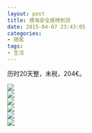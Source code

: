 ```yaml
---
layout: post
title: 德淘安全座椅到货
date: 2015-04-07 23:43:05
categories:
- 随笔
tags:
- 生活
---
```


历时20天整，未税，204€。

![](https://github.com/bh3nvn/bh3nvn.github.io/raw/master/image/2015-04-07-01.jpg)      
![](https://github.com/bh3nvn/bh3nvn.github.io/raw/master/image/2015-04-07-02.jpg)      
![](https://github.com/bh3nvn/bh3nvn.github.io/raw/master/image/2015-04-07-03.jpg)      
![](https://github.com/bh3nvn/bh3nvn.github.io/raw/master/image/2015-04-07-04.jpg)      
![](https://github.com/bh3nvn/bh3nvn.github.io/raw/master/image/2015-04-07-05.jpg)      
![](https://github.com/bh3nvn/bh3nvn.github.io/raw/master/image/2015-04-07-06.jpg)      
